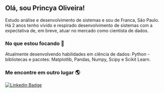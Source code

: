 ## Olá, sou Princya Oliveira!

Estudo análise e desenvolvimento de sistemas e sou de Franca, São Paulo.
Há 2 anos tenho vivido e respirado desenvolvimento de sistemas com a expectativa de, em breve, atuar no mercado como cientista de dados.

### No que estou focando 🚀
Atualmente desenvolvendo habilidades em ciência de dados: Python - bibliotecas e pacotes: Matplotlib, Pandas, Numpy, Scipy e Scikit Learn.

### Me encontre em outro lugar 🌎

[![Linkedin Badge](https://img.shields.io/badge/-LinkedIn-blue?style=flat-square&logo=Linkedin&logoColor=white&link=https://www.linkedin.com/in/princya-oliveira/)](https://www.linkedin.com/in/princya-oliveira/)


<!---
princya-oliveira/princya-oliveira is a ✨ special ✨ repository because its `README.md` (this file) appears on your GitHub profile.
You can click the Preview link to take a look at your changes.
--->
